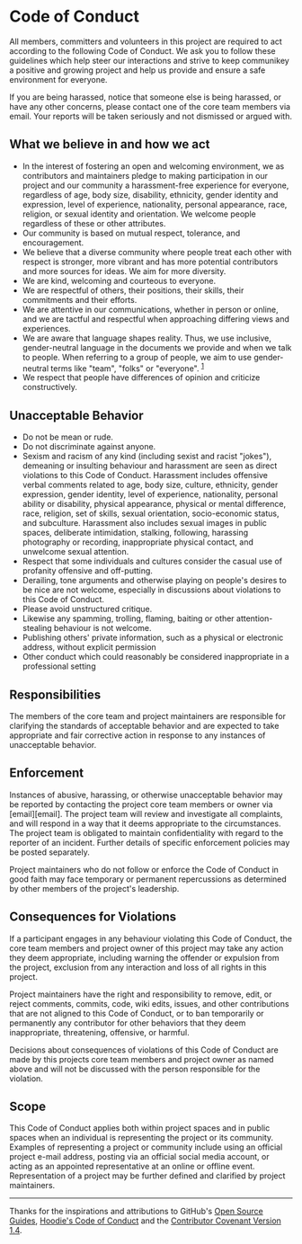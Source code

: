 # Code of Conduct

All members, committers and volunteers in this project are required to act according to the following Code of Conduct. We ask you to follow these guidelines which help steer our interactions and strive to keep communikey a positive and growing project and help us provide and ensure a safe environment for everyone.

If you are being harassed, notice that someone else is being harassed, or have any other concerns, please contact one of the core team members via email. Your reports will be taken seriously and not dismissed or argued with.

## What we believe in and how we act

* In the interest of fostering an open and welcoming environment, we as contributors and maintainers pledge to making participation in our project and our community a harassment-free experience for everyone, regardless of age, body size, disability, ethnicity, gender identity and expression, level of experience, nationality, personal appearance, race, religion, or sexual identity and orientation. We welcome people regardless of these or other attributes.
* Our community is based on mutual respect, tolerance, and encouragement.
* We believe that a diverse community where people treat each other with respect is stronger, more vibrant and has more potential contributors and more sources for ideas. We aim for more diversity.
* We are kind, welcoming and courteous to everyone.
* We are respectful of others, their positions, their skills, their commitments and their efforts.
* We are attentive in our communications, whether in person or online, and we are tactful and respectful when approaching differing views and experiences.
* We are aware that language shapes reality. Thus, we use inclusive, gender-neutral language in the documents we provide and when we talk to people. When referring to a group of people, we aim to use gender-neutral terms like "team", "folks" or "everyone". <sup>[1][ref-gender-neutral-docs]</sup>
* We respect that people have differences of opinion and criticize constructively.

## Unacceptable Behavior

* Do not be mean or rude.
* Do not discriminate against anyone.
* Sexism and racism of any kind (including sexist and racist "jokes"), demeaning or insulting behaviour and harassment are seen as direct violations to this Code of Conduct. Harassment includes offensive verbal comments related to age, body size, culture, ethnicity, gender expression, gender identity, level of experience, nationality, personal ability or disability, physical appearance, physical or mental difference, race, religion, set of skills, sexual orientation, socio-economic status, and subculture. Harassment also includes sexual images in public spaces, deliberate intimidation, stalking, following, harassing photography or recording, inappropriate physical contact, and unwelcome sexual attention.
* Respect that some individuals and cultures consider the casual use of profanity offensive and off-putting.
* Derailing, tone arguments and otherwise playing on people's desires to be nice are not welcome, especially in discussions about violations to this Code of Conduct.
* Please avoid unstructured critique.
* Likewise any spamming, trolling, flaming, baiting or other attention-stealing behaviour is not welcome.
* Publishing others' private information, such as a physical or electronic address, without explicit permission
* Other conduct which could reasonably be considered inappropriate in a professional setting

## Responsibilities

The members of the core team and project maintainers are responsible for clarifying the standards of acceptable behavior and are expected to take appropriate and fair corrective action in response to any instances of unacceptable behavior.

## Enforcement

Instances of abusive, harassing, or otherwise unacceptable behavior may be reported by contacting the project core team members or owner via [email][email]. The project team will review and investigate all complaints, and will respond in a way that it deems appropriate to the circumstances. The project team is obligated to maintain confidentiality with regard to the reporter of an incident. Further details of specific enforcement policies may be posted separately.

Project maintainers who do not follow or enforce the Code of Conduct in good faith may face temporary or permanent repercussions as determined by other members of the project's leadership.

## Consequences for Violations

If a participant engages in any behaviour violating this Code of Conduct, the core team members and project owner of this project may take any action they deem appropriate, including warning the offender or expulsion from the project, exclusion from any interaction and loss of all rights in this project.

Project maintainers have the right and responsibility to remove, edit, or reject comments, commits, code, wiki edits, issues, and other contributions that are not aligned to this Code of Conduct, or to ban temporarily or permanently any contributor for other behaviors that they deem inappropriate, threatening, offensive, or harmful.

Decisions about consequences of violations of this Code of Conduct are made by this projects core team members and project owner as named above and will not be discussed with the person responsible for the violation.

## Scope

This Code of Conduct applies both within project spaces and in public spaces when an individual is representing the project or its community. Examples of representing a project or community include using an official project e-mail address, posting via an official social media account, or acting as an appointed representative at an online or offline event. Representation of a project may be further defined and clarified by project maintainers.

---

Thanks for the inspirations and attributions to GitHub's [Open Source Guides](https://opensource.guide), [Hoodie's Code of Conduct](http://hood.ie/code-of-conduct) and the [Contributor Covenant Version 1.4](http://contributor-covenant.org/version/1/4/).

[ref-gender-neutral-docs]: https://modelviewculture.com/pieces/gendered-language-feature-or-bug-in-software-documentation
